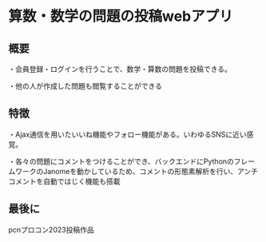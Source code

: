 # 算数・数学の問題の投稿webアプリ
## 概要
・会員登録・ログインを行うことで、数学・算数の問題を投稿できる。

・他の人が作成した問題も閲覧することができる

## 特徴
・Ajax通信を用いたいいね機能やフォロー機能がある。いわゆるSNSに近い感覚。

・各々の問題にコメントをつけることができ、バックエンドにPythonのフレームワークのJanomeを動かしているため、コメントの形態素解析を行い、アンチコメントを自動ではじく機能も搭載

## 最後に
pcnプロコン2023投稿作品

